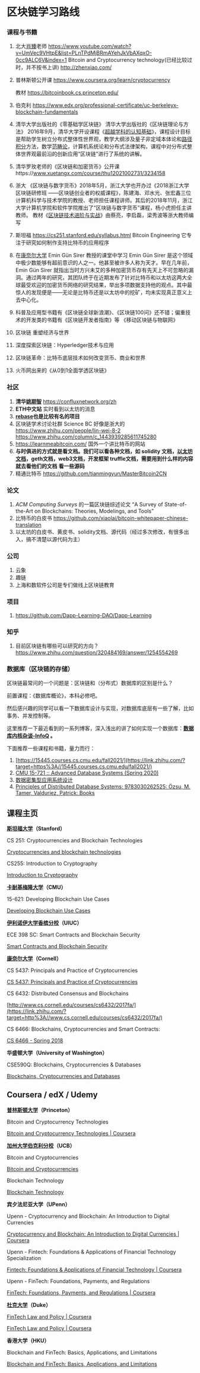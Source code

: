 # 区块链学习路线

### 课程与书籍

1. 北大[肖臻](https://www.zhihu.com/search?q=肖臻&search_source=Entity&hybrid_search_source=Entity&hybrid_search_extra={"sourceType"%3A"answer"%2C"sourceId"%3A2131699931})老师 https://www.youtube.com/watch?v=UmVec9VHtpE&list=PLnTPdMjBRmAYehJkVbAXqxO-0cc9ALC6V&index=1  Bitcoin and Cryptocurrency technology(已经比较过时，并不按书上讲) http://zhenxiao.com/

2. 普林斯顿公开课  https://www.coursera.org/learn/cryptocurrency

   教材 https://bitcoinbook.cs.princeton.edu/

3. 伯克利 https://www.edx.org/professional-certificate/uc-berkeleyx-blockchain-fundamentals

4. 清华大学出版社的《零基础学区块链》  清华大学出版社的《区块链理论与方法》 2016年9月，清华大学开设课程《[超越学科的认知基础](https://www.zhihu.com/search?q=超越学科的认知基础&search_source=Entity&hybrid_search_source=Entity&hybrid_search_extra={"sourceType"%3A"article"%2C"sourceId"%3A"49820527"})》，课程设计目标是帮助学生树立分布式整体性世界观，教学大纲涉及量子非定域本体论和[路径积分](https://www.zhihu.com/search?q=路径积分&search_source=Entity&hybrid_search_source=Entity&hybrid_search_extra={"sourceType"%3A"article"%2C"sourceId"%3A"49820527"})方法，数学[范畴论](https://www.zhihu.com/search?q=范畴论&search_source=Entity&hybrid_search_source=Entity&hybrid_search_extra={"sourceType"%3A"article"%2C"sourceId"%3A"49820527"})，计算机系统论和分布式法律架构，课程中对分布式整体世界观最前沿的创新应用“区块链”进行了系统的讲解。

5. 清华罗玫老师的《区块链和加密货币》公开课https://www.xuetangx.com/course/thu12021002731/3234158

6. 浙大 《区块链与数字货币》2018年5月，浙江大学也开办过《2018浙江大学区块链研修班 ——区块链创业者的权威课程》，陈建海、邓水光、张宏鑫三位计算机科学与技术学院的教授、老师担任课程讲师。其后的2018年11月，浙江大学计算机学院和软件学院推出了“区块链与数字货币”课程，杨小虎担任主讲教师。  教材《[区块链技术进阶与实战](https://www.zhihu.com/search?q=区块链技术进阶与实战&search_source=Entity&hybrid_search_source=Entity&hybrid_search_extra={"sourceType"%3A"article"%2C"sourceId"%3A"43630088"})》由蔡亮，李启磊，梁秀波等浙大教师编写

7. 斯坦福 https://cs251.stanford.edu/syllabus.html Bitcoin Engineering 它专注于研究如何制作支持比特币的应用程序

8. 在[康奈尔大学](https://www.zhihu.com/search?q=康奈尔大学&search_source=Entity&hybrid_search_source=Entity&hybrid_search_extra={"sourceType"%3A"answer"%2C"sourceId"%3A"335788832"}) Emin Gün Sirer 教授的课堂中学习 Emin Gün Sirer 是这个领域中极少数能够有超前意识的人之一。他甚至被许多人称为天才。早在几年前， Emin Gün Sirer 就指出当时方兴未艾的多种加密货币存有先天上不可忽略的漏洞。通过两年的研究，其团队终于在近期发布了针对比特币和以太坊这两大全球最受欢迎的加密货币网络的研究结果，举出多项数据支持他的观点。其中最惊人的发现便是——无论是比特币还是以太坊中的挖矿，均未实现真正意义上去中心化。

9. 科普及应用型书籍有《区块链全球新浪潮》、《区块链100问》还不错；偏重技术的开发类的书籍有《区块链开发者指南》等 《移动区块链与物联网》

10. 区块链 重塑经济与世界

11. 深度探索区块链：Hyperledger技术与应用

12. 区块链革命：比特币底层技术如何改变货币、商业和世界

13. 火币网出来的《从0到1全面学透区块链》

### 社区

1. **清华[姚期智](https://www.zhihu.com/search?q=姚期智&search_source=Entity&hybrid_search_source=Entity&hybrid_search_extra={"sourceType"%3A"answer"%2C"sourceId"%3A2131699931})**   https://confluxnetwork.org/zh
2. **ETH中文站** 实时看到以太坊的消息
3. **[rebase](https://www.zhihu.com/search?q=rebase&search_source=Entity&hybrid_search_source=Entity&hybrid_search_extra={"sourceType"%3A"answer"%2C"sourceId"%3A2131699931})也是比较有名的项目**
4. 区块链学术讨论社群 Science BC 好像是浙大的 https://www.zhihu.com/people/lin-wei-8-2 https://www.zhihu.com/column/c_1443939285611745280
5. https://learnmeabitcoin.com/ 国外一个讲比特币的网站
6. **与时俱进的方式就是看文档。我们可以看各种文档，如 solidity 文档，[以太坊文档](https://www.zhihu.com/search?q=以太坊文档&search_source=Entity&hybrid_search_source=Entity&hybrid_search_extra={"sourceType"%3A"answer"%2C"sourceId"%3A2131699931})，geth文档，web3文档，开发框架 truffle文档，需要用到什么样的内容就去看他们的文档** **看一些源码**
7. 精通比特币 https://github.com/tianmingyun/MasterBitcoin2CN

### 论文

1.  *ACM Computing Surveys* 的一篇区块链综述论文 “A Survey of State-of-the-Art on Blockchains: Theories, Modelings, and Tools”
2.  比特币的白皮书 https://github.com/xiaolai/bitcoin-whitepaper-chinese-translation 
3.  以太坊的白皮书、黄皮书、solidity文档、源代码（经过多次修改，有很多出入，搞不清楚以源代码为主）

### 公司

1. 云象
2. 趣链
3. 上海和数软件公司是专们做线上区块链教育

### 项目

1. https://github.com/Dapp-Learning-DAO/Dapp-Learning

### 知乎

1. 目前区块链有哪些可以研究的方向？https://www.zhihu.com/question/320484169/answer/1254554269

### 数据库（区块链的存储）

区块链最常问的一个问题是：区块链和（分布式）数据库的区别是什么？  

前置课程：《数据库概论》，本科必修吧。

然后感兴趣的同学可以看一下数据库设计与实现，对数据库底层有一些了解，比如事务、并发控制等。

这里推荐一下最近看到的一系列博客，深入浅出的讲了如何实现一个数据库：**[数据库内核杂谈-InfoQ](https://link.zhihu.com/?target=https%3A//www.infoq.cn/theme/46) 。** 

下面推荐一些课程和书籍，量力而行：

1. [https://15445.courses.cs.cmu.edu/fall2021/](https://link.zhihu.com/?target=https%3A//15445.courses.cs.cmu.edu/fall2021/) 
2. [CMU 15-721 :: Advanced Database Systems (Spring 2020)](https://link.zhihu.com/?target=https%3A//15721.courses.cs.cmu.edu/spring2020/) 
3. [数据密集型应用系统设计](https://link.zhihu.com/?target=https%3A//book.douban.com/subject/30329536/) 
4. [Principles of Distributed Database Systems: 9783030262525: Özsu, M. Tamer, Valduriez, Patrick: Books](https://link.zhihu.com/?target=https%3A//www.amazon.com/Principles-Distributed-Database-Systems-Tamer/dp/3030262529)

## **课程主页**

**[斯坦福大学](https://www.zhihu.com/search?q=斯坦福大学&search_source=Entity&hybrid_search_source=Entity&hybrid_search_extra={"sourceType"%3A"article"%2C"sourceId"%3A"85418740"})（Stanford）**

CS 251: Cryptocurrencies and Blockchain Technologies

[Cryptocurrencies and blockchain technologies](https://link.zhihu.com/?target=http%3A//cs251.stanford.edu/)

CS255: Introduction to Cryptography

[Introduction to Cryptography](https://link.zhihu.com/?target=https%3A//crypto.stanford.edu/~dabo/cs255/)



**[卡耐基梅隆大学](https://www.zhihu.com/search?q=卡耐基梅隆大学&search_source=Entity&hybrid_search_source=Entity&hybrid_search_extra={"sourceType"%3A"article"%2C"sourceId"%3A"85418740"})（CMU）**

15-621: Developing Blockchain Use Cases

[Developing Blockchain Use Cases](https://link.zhihu.com/?target=https%3A//www.andrew.cmu.edu/user/azj/cmucoin/)



**[伊利诺伊大学香槟分校](https://www.zhihu.com/search?q=伊利诺伊大学香槟分校&search_source=Entity&hybrid_search_source=Entity&hybrid_search_extra={"sourceType"%3A"article"%2C"sourceId"%3A"85418740"})（UIUC）**

ECE 398 SC: Smart Contracts and Blockchain Security

[Smart Contracts and Blockchain Security](https://link.zhihu.com/?target=http%3A//soc1024.ece.illinois.edu/teaching/ece398sc/spring2018/)



**[康奈尔大学](https://www.zhihu.com/search?q=康奈尔大学&search_source=Entity&hybrid_search_source=Entity&hybrid_search_extra={"sourceType"%3A"article"%2C"sourceId"%3A"85418740"})（Cornell）**

CS 5437: Principals and Practice of Cryptocurrencies 

[CS 5437: Principals and Practice of Cryptocurrencies](https://link.zhihu.com/?target=http%3A//www.cs.cornell.edu/courses/cs5437/2016sp/)

CS 6432: Distributed Consensus and Blockchains

[http://www.cs.cornell.edu/courses/cs6432/2017fa/](https://link.zhihu.com/?target=http%3A//www.cs.cornell.edu/courses/cs6432/2017fa/)

CS 6466: Blockchains, Cryptocurrencies and Smart Contracts:

[CS 6466 - Spring 2018](https://link.zhihu.com/?target=http%3A//www.cs.cornell.edu/courses/cs6466/2018sp/schedule/)



**华盛顿大学（University of Washington）**

CSE590Q: Blockchains, Cryptocurrencies & Databases

[Blockchains, Cryptocurrencies and Databases](https://link.zhihu.com/?target=http%3A//db.cs.washington.edu/seminars/cse590q/18wi/index.html)

## Coursera / edX / Udemy

**[普林斯顿大学](https://www.zhihu.com/search?q=普林斯顿大学&search_source=Entity&hybrid_search_source=Entity&hybrid_search_extra={"sourceType"%3A"article"%2C"sourceId"%3A"85418740"})（Princeton）**

Bitcoin and Cryptocurrency Technologies

[Bitcoin and Cryptocurrency Technologies | Coursera](https://link.zhihu.com/?target=https%3A//www.coursera.org/learn/cryptocurrency)



**[加州大学伯克利分校](https://www.zhihu.com/search?q=加州大学伯克利分校&search_source=Entity&hybrid_search_source=Entity&hybrid_search_extra={"sourceType"%3A"article"%2C"sourceId"%3A"85418740"})（UCB）**

Bitcoin and Cryptocurrencies

[Bitcoin and Cryptocurrencies](https://link.zhihu.com/?target=https%3A//www.edx.org/course/bitcoin-and-cryptocurrencies)

Blockchain Technology

[Blockchain Technology](https://link.zhihu.com/?target=https%3A//www.edx.org/course/blockchain-technology)



**宾夕法尼亚大学（UPenn）**

Upenn - Cryptocurrency and Blockchain: An Introduction to Digital Currencies

[Cryptocurrency and Blockchain: An Introduction to Digital Currencies | Coursera](https://link.zhihu.com/?target=https%3A//www.coursera.org/learn/wharton-cryptocurrency-blockchain-introduction-digital-currency)

Upenn - Fintech: Foundations & Applications of Financial Technology Specialization

[Fintech: Foundations & Applications of Financial Technology | Coursera](https://link.zhihu.com/?target=https%3A//www.coursera.org/specializations/wharton-fintech)

Upenn - FinTech: Foundations, Payments, and Regulations

[FinTech: Foundations, Payments, and Regulations | Coursera](https://link.zhihu.com/?target=https%3A//www.coursera.org/learn/wharton-fintech-overview-payments-regulations)



**[杜克大学](https://www.zhihu.com/search?q=杜克大学&search_source=Entity&hybrid_search_source=Entity&hybrid_search_extra={"sourceType"%3A"article"%2C"sourceId"%3A"85418740"})（Duke）**

[FinTech Law and Policy | Coursera](https://link.zhihu.com/?target=https%3A//www.coursera.org/learn/fintechlawandpolicy)

[FinTech Law and Policy | Coursera](https://link.zhihu.com/?target=https%3A//www.coursera.org/learn/fintechlawandpolicy)



**香港大学（HKU）**

Blockchain and FinTech: Basics, Applications, and Limitations

[Blockchain and FinTech: Basics, Applications, and Limitations](https://link.zhihu.com/?target=https%3A//www.edx.org/course/blockchain-and-fintech-basics-applications-and-limitations)

